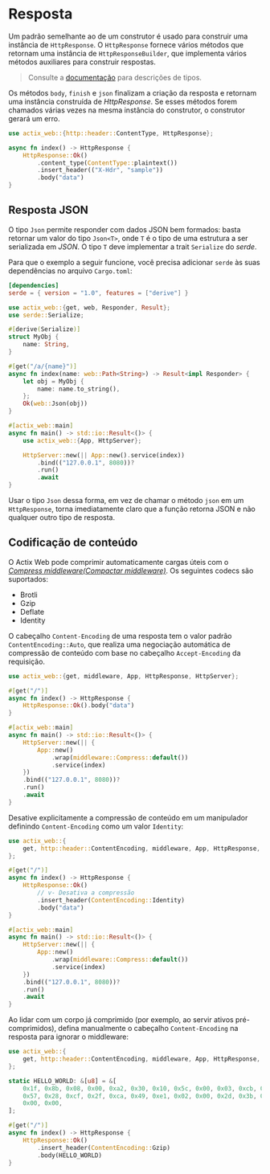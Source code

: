 # Resposta

Um padrão semelhante ao de um construtor é usado para construir uma instância de `HttpResponse`. O `HttpResponse` fornece vários métodos que retornam uma instância de `HttpResponseBuilder`, que implementa vários métodos auxiliares para construir respostas.

> Consulte a [documentação][responsebuilder] para descrições de tipos.

Os métodos `body`, `finish` e `json` finalizam a criação da resposta e retornam uma instância construída de _HttpResponse_. Se esses métodos forem chamados várias vezes na mesma instância do construtor, o construtor gerará um erro.

```rust
use actix_web::{http::header::ContentType, HttpResponse};

async fn index() -> HttpResponse {
    HttpResponse::Ok()
        .content_type(ContentType::plaintext())
        .insert_header(("X-Hdr", "sample"))
        .body("data")
}
```

## Resposta JSON

O tipo `Json` permite responder com dados JSON bem formados: basta retornar um valor do tipo `Json<T>`, onde `T` é o tipo de uma estrutura a ser serializada em _JSON_. O tipo `T` deve implementar a trait `Serialize` do _serde_.

Para que o exemplo a seguir funcione, você precisa adicionar `serde` às suas dependências no arquivo `Cargo.toml`:

```toml
[dependencies]
serde = { version = "1.0", features = ["derive"] }
```

```rust
use actix_web::{get, web, Responder, Result};
use serde::Serialize;

#[derive(Serialize)]
struct MyObj {
    name: String,
}

#[get("/a/{name}")]
async fn index(name: web::Path<String>) -> Result<impl Responder> {
    let obj = MyObj {
        name: name.to_string(),
    };
    Ok(web::Json(obj))
}

#[actix_web::main]
async fn main() -> std::io::Result<()> {
    use actix_web::{App, HttpServer};

    HttpServer::new(|| App::new().service(index))
        .bind(("127.0.0.1", 8080))?
        .run()
        .await
}
```

Usar o tipo `Json` dessa forma, em vez de chamar o método `json` em um `HttpResponse`, torna imediatamente claro que a função retorna JSON e não qualquer outro tipo de resposta.

## Codificação de conteúdo

O Actix Web pode comprimir automaticamente cargas úteis com o [_Compress middleware(Compactar middleware)_][compressmidddleware]. Os seguintes codecs são suportados:

- Brotli
- Gzip
- Deflate
- Identity

O cabeçalho `Content-Encoding` de uma resposta tem o valor padrão `ContentEncoding::Auto`, que realiza uma negociação automática de compressão de conteúdo com base no cabeçalho `Accept-Encoding` da requisição.

```rust
use actix_web::{get, middleware, App, HttpResponse, HttpServer};

#[get("/")]
async fn index() -> HttpResponse {
    HttpResponse::Ok().body("data")
}

#[actix_web::main]
async fn main() -> std::io::Result<()> {
    HttpServer::new(|| {
        App::new()
            .wrap(middleware::Compress::default())
            .service(index)
    })
    .bind(("127.0.0.1", 8080))?
    .run()
    .await
}
```

Desative explicitamente a compressão de conteúdo em um manipulador definindo `Content-Encoding` como um valor `Identity`:

```rust
use actix_web::{
    get, http::header::ContentEncoding, middleware, App, HttpResponse, HttpServer,
};

#[get("/")]
async fn index() -> HttpResponse {
    HttpResponse::Ok()
        // v- Desativa a compressão 
        .insert_header(ContentEncoding::Identity)
        .body("data")
}

#[actix_web::main]
async fn main() -> std::io::Result<()> {
    HttpServer::new(|| {
        App::new()
            .wrap(middleware::Compress::default())
            .service(index)
    })
    .bind(("127.0.0.1", 8080))?
    .run()
    .await
}
```

Ao lidar com um corpo já comprimido (por exemplo, ao servir ativos pré-comprimidos), defina manualmente o cabeçalho `Content-Encoding` na resposta para ignorar o middleware:

```rust
use actix_web::{
    get, http::header::ContentEncoding, middleware, App, HttpResponse, HttpServer,
};

static HELLO_WORLD: &[u8] = &[
    0x1f, 0x8b, 0x08, 0x00, 0xa2, 0x30, 0x10, 0x5c, 0x00, 0x03, 0xcb, 0x48, 0xcd, 0xc9, 0xc9,
    0x57, 0x28, 0xcf, 0x2f, 0xca, 0x49, 0xe1, 0x02, 0x00, 0x2d, 0x3b, 0x08, 0xaf, 0x0c, 0x00,
    0x00, 0x00,
];

#[get("/")]
async fn index() -> HttpResponse {
    HttpResponse::Ok()
        .insert_header(ContentEncoding::Gzip)
        .body(HELLO_WORLD)
}
```

[responsebuilder]: https://docs.rs/actix-web/4/actix_web/struct.HttpResponseBuilder.html
[compressmidddleware]: https://docs.rs/actix-web/4/actix_web/middleware/struct.Compress.html